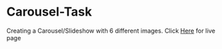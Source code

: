 # Carousel-Task
Creating a Carousel/Slideshow with 6 different images.
Click [Here](https://ltoyyib.github.io/Carousel-Task/) for live page
